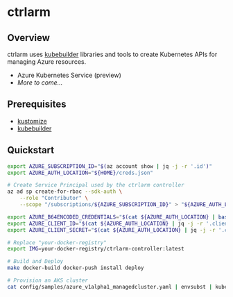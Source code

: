 # ctrlarm

## Overview
ctrlarm uses [kubebuilder](https://github.com/kubernetes-sigs/kubebuilder) libraries and tools to create Kubernetes APIs for managing Azure resources.

- Azure Kubernetes Service (preview)
- _More to come..._

## Prerequisites
- [kustomize](https://github.com/kubernetes-sigs/kustomize)
- [kubebuilder](https://github.com/kubernetes-sigs/kubebuilder)

## Quickstart
``` bash
export AZURE_SUBSCRIPTION_ID="$(az account show | jq -j -r '.id')"
export AZURE_AUTH_LOCATION="${HOME}/creds.json"

# Create Service Principal used by the ctrlarm controller
az ad sp create-for-rbac --sdk-auth \
    --role "Contributor" \
    --scope "/subscriptions/${AZURE_SUBSCRIPTION_ID}" > "${AZURE_AUTH_LOCATION}"

export AZURE_B64ENCODED_CREDENTIALS="$(cat ${AZURE_AUTH_LOCATION} | base64 -w0)"
export AZURE_CLIENT_ID="$(cat ${AZURE_AUTH_LOCATION} | jq -j -r '.clientId' | base64 -w0)"
export AZURE_CLIENT_SECRET="$(cat ${AZURE_AUTH_LOCATION} | jq -j -r '.clientSecret' | base64 -w0)"

# Replace "your-docker-registry"
export IMG=your-docker-registry/ctrlarm-controller:latest

# Build and Deploy
make docker-build docker-push install deploy

# Provision an AKS cluster
cat config/samples/azure_v1alpha1_managedcluster.yaml | envsubst | kubectl apply -f -
```
